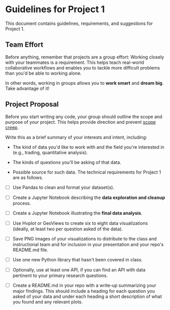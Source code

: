 # Guidelines for Project 1

This document contains guidelines, requirements, and suggestions for Project 1.

## Team Effort

Before anything, remember that projects are a group effort: Working closely with your teammates is a requirement. This helps teach real-world collaborative workflows and enables you to tackle more difficult problems than you'd be able to working alone.

In other words, working in groups allows you to **work smart** and **dream big**. Take advantage of it!

## Project Proposal

Before you start writing any code, your group should outline the scope and purpose of your project. This helps provide direction and prevent [scope creep](https://en.wikipedia.org/wiki/Scope_creep).

Write this as a brief summary of your interests and intent, including:

* The kind of data you'd like to work with and the field you're interested in (e.g., trading, quantitative analysis).

* The kinds of questions you'll be asking of that data.

* Possible source for such data.
The technical requirements for Project 1 are as follows.

* [ ] Use Pandas to clean and format your dataset(s).

* [ ] Create a Jupyter Notebook describing the **data exploration and cleanup** process.

* [ ] Create a Jupyter Notebook illustrating the **final data analysis**.

* [ ] Use Hvplot or GeoViews to create six to eight data visualizations (ideally, at least two per question asked of the data).

* [ ] Save PNG images of your visualizations to distribute to the class and instructional team and for inclusion in your presentation and your repo's README.md file.

* [ ] Use one new Python library that hasn't been covered in class.

* [ ] Optionally, use at least one API, if you can find an API with data pertinent to your primary research questions.

* [ ] Create a README.md in your repo with a write-up summarizing your major findings. This should include a heading for each question you asked of your data and under each heading a short description of what you found and any relevant plots.



